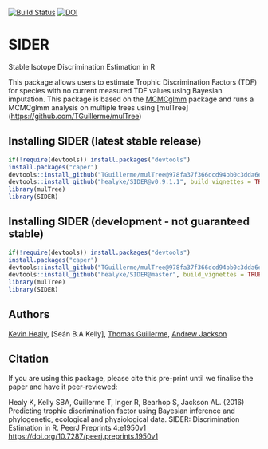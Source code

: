 [![Build Status](https://travis-ci.org/healyke/SIDER.svg?branch=master)](https://travis-ci.org/healyke/SIDER)
[![DOI](https://zenodo.org/badge/45869597.svg)](https://zenodo.org/badge/latestdoi/45869597)
# SIDER
Stable Isotope Discrimination Estimation in R

This package allows users to estimate Trophic Discrimination Factors (TDF) for species with no current measured TDF values using Bayesian imputation. 
This package is based on the [MCMCglmm](http://cran.r-project.org/web/packages/MCMCglmm/index.html) package
and runs a MCMCglmm analysis on multiple trees using [mulTree] (https://github.com/TGuillerme/mulTree)

## Installing SIDER (latest stable release)
```r
if(!require(devtools)) install.packages("devtools")
install.packages("caper")
devtools::install_github("TGuillerme/mulTree@978fa37f366dcd94bb0c3dda6ed1cbde5f6e9ae1")
devtools::install_github("healyke/SIDER@v0.9.1.1", build_vignettes = TRUE)
library(mulTree)
library(SIDER)
```

## Installing SIDER (development - not guaranteed stable)
```r
if(!require(devtools)) install.packages("devtools")
install.packages("caper")
devtools::install_github("TGuillerme/mulTree@978fa37f366dcd94bb0c3dda6ed1cbde5f6e9ae1")
devtools::install_github("healyke/SIDER@master", build_vignettes = TRUE)
library(mulTree)
library(SIDER)
```


Authors
-------
[Kevin Healy](http://healyke.github.io), [Seán B.A Kelly], [Thomas Guillerme](http://tguillerme.github.io), [Andrew Jackson](https://github.com/AndrewLJackson)

Citation
-------
If you are using this package, please cite this pre-print until we finalise the paper and have it peer-reviewed:

Healy K, Kelly SBA, Guillerme T, Inger R, Bearhop S, Jackson AL. (2016) Predicting trophic discrimination factor using Bayesian inference and phylogenetic, ecological and physiological data. SIDER: Discrimination Estimation in R. PeerJ Preprints 4:e1950v1 https://doi.org/10.7287/peerj.preprints.1950v1
